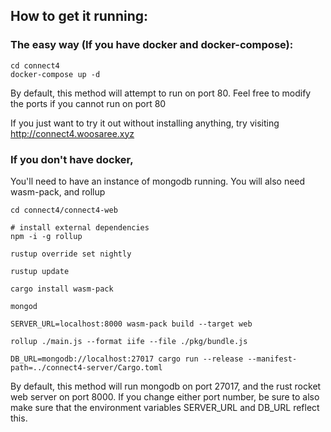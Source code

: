 ## How to get it running:

### The easy way (If you have docker and docker-compose):

    cd connect4
    docker-compose up -d

By default, this method will attempt to run on port 80. Feel free to modify the ports if you cannot run on port 80

If you just want to try it out without installing anything,
try visiting http://connect4.woosaree.xyz


### If you don't have docker,
You'll need to have an instance of mongodb running.
You will also need wasm-pack, and rollup

    cd connect4/connect4-web
    
    # install external dependencies
    npm -i -g rollup
    
    rustup override set nightly
    
    rustup update
    
    cargo install wasm-pack
    
    mongod
    
    SERVER_URL=localhost:8000 wasm-pack build --target web
    
    rollup ./main.js --format iife --file ./pkg/bundle.js
    
    DB_URL=mongodb://localhost:27017 cargo run --release --manifest-path=../connect4-server/Cargo.toml

By default, this method will run mongodb on port 27017, and the rust rocket web server on port 8000. If you change either port number, be sure to also make sure that the environment variables SERVER_URL and DB_URL reflect this.






